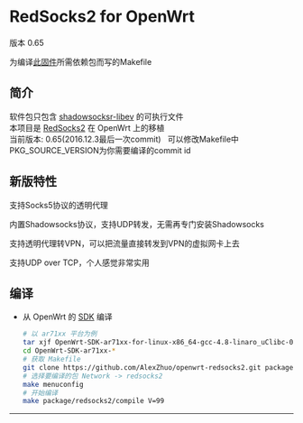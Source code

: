 RedSocks2 for OpenWrt
===
版本 0.65

为编译[此固件][N]所需依赖包而写的Makefile


简介
---

 软件包只包含 [shadowsocksr-libev][1] 的可执行文件  
 本项目是 [RedSocks2][1] 在 OpenWrt 上的移植  
 当前版本: 0.65(2016.12.3最后一次commit)  
 可以修改Makefile中PKG_SOURCE_VERSION为你需要编译的commit id
 
新版特性
---

支持Socks5协议的透明代理

内置Shadowsocks协议，支持UDP转发，无需再专门安装Shadowsocks

支持透明代理转VPN，可以把流量直接转发到VPN的虚拟网卡上去

支持UDP over TCP，个人感觉非常实用


编译
---

 - 从 OpenWrt 的 [SDK][S] 编译  

   ```bash
   # 以 ar71xx 平台为例
   tar xjf OpenWrt-SDK-ar71xx-for-linux-x86_64-gcc-4.8-linaro_uClibc-0.9.33.2.tar.bz2
   cd OpenWrt-SDK-ar71xx-*
   # 获取 Makefile
   git clone https://github.com/AlexZhuo/openwrt-redsocks2.git package/redsocks2
   # 选择要编译的包 Network -> redsocks2
   make menuconfig
   # 开始编译
   make package/redsocks2/compile V=99
   ```

----------




  [1]: https://github.com/semigodking/redsocks
  [2]: http://sourceforge.net/projects/openwrt-dist/files/redsocks2/
  [5]: https://github.com/aa65535/openwrt-chinadns
  [6]: https://github.com/aa65535/openwrt-dnsmasq
  [7]: https://github.com/shadowsocks/openwrt-shadowsocks
  [8]: https://github.com/aa65535/openwrt-shadowvpn
  [S]: http://wiki.openwrt.org/doc/howto/obtain.firmware.sdk
  [L]: https://github.com/aa65535/openwrt-dist-luci
  [N]: http://www.right.com.cn/forum/thread-198649-1-1.html
